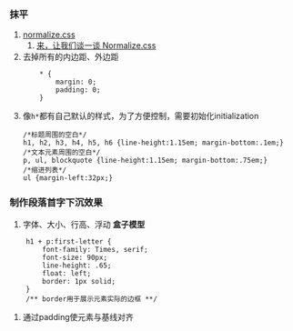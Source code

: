 ### 抹平
1. [normalize.css](https://necolas.github.io/normalize.css/)
    1. [来，让我们谈一谈 Normalize.css](http://jerryzou.com/posts/aboutNormalizeCss/)
1. 去掉所有的内边距、外边距
    ```
        * {
            margin: 0;
            padding: 0;
        }
    ```
1. 像`h*`都有自己默认的样式，为了方便控制，需要初始化initialization
    ```
    /*标题周围的空白*/
    h1, h2, h3, h4, h5, h6 {line-height:1.15em; margin-bottom:.1em;}
    /*文本元素周围的空白*/
    p, ul, blockquote {line-height:1.15em; margin-bottom:.75em;}
    /*缩进列表*/
    ul {margin-left:32px;}
    ```

### 制作段落首字下沉效果
1. 字体、大小、行高、浮动
**盒子模型**
```
    h1 + p:first-letter {
        font-family: Times, serif;
        font-size: 90px;
        line-height: .65;
        float: left;
        border: 1px solid;
    }
    /** border用于展示元素实际的边框 **/
```
1. 通过padding使元素与基线对齐